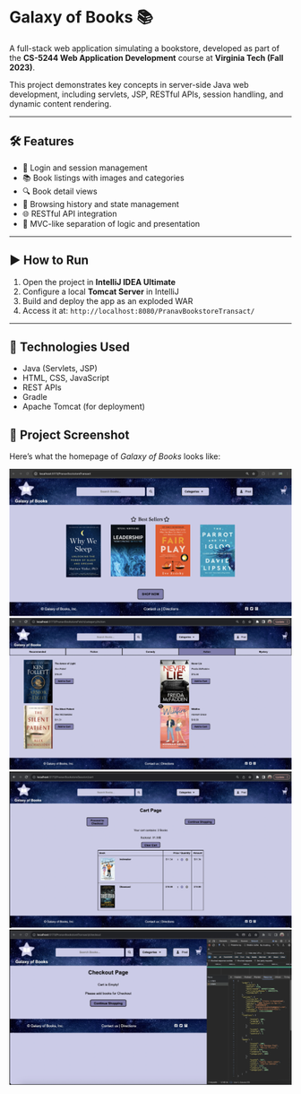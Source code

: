 # Galaxy of Books 📚

A full-stack web application simulating a bookstore, developed as part of the **CS-5244 Web Application Development** course at **Virginia Tech (Fall 2023)**.

This project demonstrates key concepts in server-side Java web development, including servlets, JSP, RESTful APIs, session handling, and dynamic content rendering.

---

## 🛠 Features

- 🔐 Login and session management
- 📚 Book listings with images and categories
- 🔍 Book detail views
- 🧠 Browsing history and state management
- 🌐 RESTful API integration
- 🧩 MVC-like separation of logic and presentation

---

## ▶️ How to Run

1. Open the project in **IntelliJ IDEA Ultimate**
2. Configure a local **Tomcat Server** in IntelliJ
3. Build and deploy the app as an exploded WAR
4. Access it at: `http://localhost:8080/PranavBookstoreTransact/`

---

## 🧰 Technologies Used

- Java (Servlets, JSP)
- HTML, CSS, JavaScript
- REST APIs
- Gradle
- Apache Tomcat (for deployment)

## 🌌 Project Screenshot

Here’s what the homepage of *Galaxy of Books* looks like:

![Homepage Screenshot](Home-page.png)
![Categories Screenshot](categories_page.png)
![Cart Screenshot](cart_page.png)
![Order Screenshot](order_placed.png)




